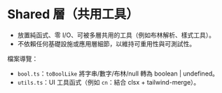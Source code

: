 # Shared 層（共用工具）

- 放置純函式、零 I/O、可被多層共用的工具（例如布林解析、樣式工具）。
- 不依賴任何基礎設施或應用層細節，以維持可重用性與可測試性。

檔案導覽：
- `bool.ts`：`toBoolLike` 將字串/數字/布林/null 轉為 boolean | undefined。
- `utils.ts`：UI 工具函式（例如 `cn`：結合 clsx + tailwind-merge）。
